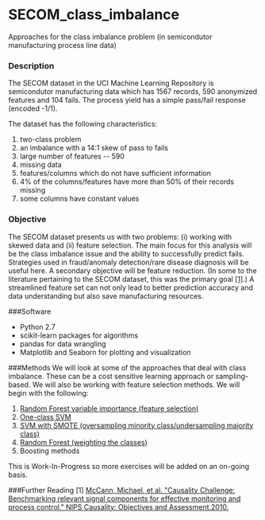# SECOM_class_imbalance
Approaches for the class imbalance problem (in semicondutor manufacturing process line data)


### Description
The SECOM dataset in the UCI Machine Learning Repository is semicondutor manufacturing data which has 1567 records, 590 anonymized features and 104 fails. The process yield has a simple pass/fail response (encoded -1/1).

The dataset has the following characteristics:

1.	two-class problem
2.	an imbalance with a 14:1 skew of pass to fails
2.	large number of features -- 590
3.	missing data
4.	features/columns which do not have sufficient information
  5.	4% of the columns/features have more than 50% of their records missing
  6.	some columns have constant values 

### Objective
The SECOM dataset presents us with two problems: (i) working with skewed data and (ii) feature selection. 
The main focus for this analysis will be the class imbalance issue and the ability to successfully predict fails. Strategies used in fraud/anomaly detection/rare disease diagnosis will be useful here. 
A secondary objective will be feature reduction. (In some to the literature pertaining to the SECOM dataset, this was the primary goal <a href="#ref1">[1]</a>.) A streamlined feature set can not only lead to better prediction accuracy and data understanding but also save manufacturing resources. 

###Software

- Python 2.7
- scikit-learn packages for algorithms
- pandas for data wrangling 
- Matplotlib and Seaborn for plotting and visualization

###Methods
We will look at some of the approaches that deal with class imbalance. These can be a cost sensitive learning approach or sampling-based. We will also be working with feature selection methods. We will begin with the following:

1. [Random Forest variable importance (feature selection)](https://github.com/Meena-Mani/SECOM_class_imbalance/blob/master/secomdata_ocsvm.ipynb)
2. [One-class SVM](https://github.com/Meena-Mani/SECOM_class_imbalance/blob/master/secomdata_ocsvm.ipynb) 
3. [SVM with SMOTE (oversampling minority class/undersampling majority class)](https://github.com/Meena-Mani/SECOM_class_imbalance/blob/master/secomdata_svm_smote.ipynb)
4. [Random Forest (weighting the classes)](https://github.com/Meena-Mani/SECOM_class_imbalance/blob/master/secomdata_rf.ipynb)
5. Boosting methods

This is Work-In-Progress so more exercises will be added on an on-going basis.

###Further Reading
<a name="ref1"></a>[1] [McCann, Michael, et al. "Causality Challenge: Benchmarking relevant signal components for effective monitoring and process control." NIPS Causality: Objectives and Assessment.2010.](https://scholar.google.com/scholar?cluster=9582225450011234329&hl=en&as_sdt=0,5&sciodt=0,5)



